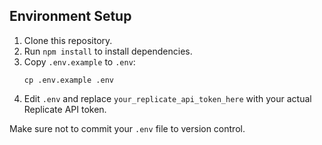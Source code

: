 ## Environment Setup

1. Clone this repository.
2. Run `npm install` to install dependencies.
3. Copy `.env.example` to `.env`:
   ```
   cp .env.example .env
   ```
4. Edit `.env` and replace `your_replicate_api_token_here` with your actual Replicate API token.

Make sure not to commit your `.env` file to version control.

